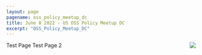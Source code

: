 ```yaml
---
layout: page
pagename: oss_policy_meetup_dc
title: June 8 2022 - US OSS Policy Meetup DC
excerpt: "OSS_Policy_Meetup_DC"
---
```


Test Page
<img src="{{ ASSET_PATH }}/assets/images/InfrastructureUSOSPO.png" style="float:right;max-width:300px;" />
Test Page 2

